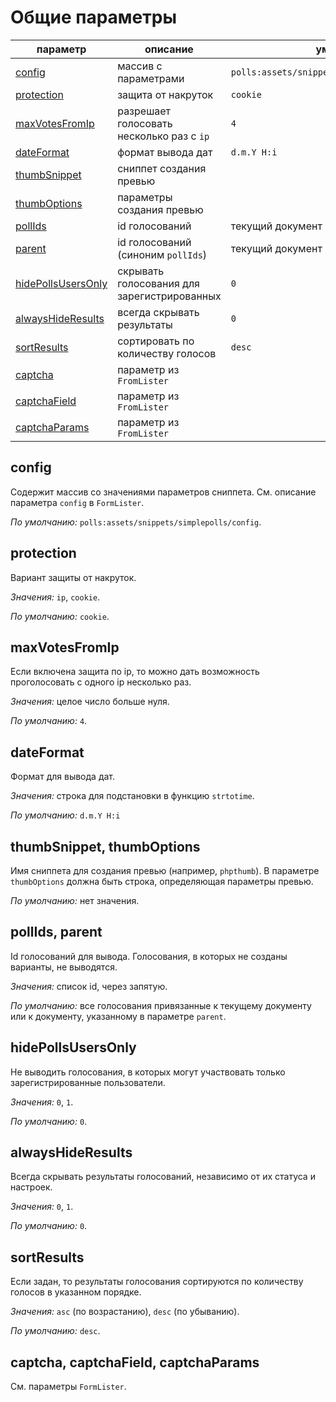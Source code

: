 # Общие параметры

| параметр                                        | описание                                    | умолч.                                     |
| ----------------------------------------------- | ------------------------------------------- | ------------------------------------------ |
| [config](#param_config)                         | массив с параметрами                        | `polls:assets/snippets/simplepolls/config` |
| [protection](#param_protection)                 | защита от накруток                          | `cookie`                                   |
| [maxVotesFromIp](#param_maxvotesfromip)         | разрешает голосовать несколько раз с `ip`   | `4`                                        |
| [dateFormat](#param_dateformat)                 | формат вывода дат                           | `d.m.Y H:i`                                |
| [thumbSnippet](#param_thumbsnippet)             | сниппет создания превью                     |                                            |
| [thumbOptions](#param_thumboptions)             | параметры создания превью                   |                                            |
| [pollIds](#param_pollids)                       | id голосований                              | текущий документ                           |
| [parent](#param_parent)                         | id голосований (синоним `pollIds`)          | текущий документ                           |
| [hidePollsUsersOnly](#param_hidepollsusersonly) | скрывать голосования для зарегистрированных | `0`                                        |
| [alwaysHideResults](#param_alwayshideresults)   | всегда скрывать результаты                  | `0`                                        |
| [sortResults](#param_sortresults)               | сортировать по количеству голосов           | `desc`                                     |
| [captcha](#param_captcha)                       | параметр из `FromLister`                    |                                            |
| [captchaField](#param_capchafield)              | параметр из `FromLister`                    |                                            |
| [captchaParams](#param_capchaparams)            | параметр из `FromLister`                    |                                            |

## <a name="param_config"></a> config

Содержит массив со значениями параметров сниппета. См. описание параметра `config` в `FormLister`.

_По умолчанию:_ `polls:assets/snippets/simplepolls/config`.

## <a name="param_protection"></a> protection

Вариант защиты от накруток.

_Значения:_ `ip`, `cookie`.

_По умолчанию:_ `cookie`.

## <a name="param_maxvotesfromip"></a> maxVotesFromIp

Если включена защита по ip, то можно дать возможность проголосовать с одного ip несколько раз.

_Значения:_ целое число больше нуля.

_По умолчанию:_ `4`.

## <a name="param_dateformat"></a> dateFormat

Формат для вывода дат.

_Значения:_ строка для подстановки в функцию `strtotime`.

_По умолчанию:_ `d.m.Y H:i`

## <a name="param_thumbsnippet"></a> thumbSnippet, <a name="param_thumboptions"></a> thumbOptions

Имя сниппета для создания превью (например, `phpthumb`). В параметре `thumbOptions` должна быть строка, определяющая параметры превью.

_По умолчанию:_ нет значения.

## <a name="param_pollids"></a> pollIds, <a name="param_parent"></a> parent

Id голосований для вывода. Голосования, в которых не созданы варианты, не выводятся.

_Значения:_ список id, через запятую.

_По умолчанию:_ все голосования привязанные к текущему документу или к документу, указанному в параметре `parent`.

## <a name="param_hidepollsusersonly"></a> hidePollsUsersOnly

Не выводить голосования, в которых могут участвовать только зарегистрированные пользователи.

_Значения:_ `0`, `1`.

_По умолчанию:_ `0`.

## <a name="param_alwayshideresults"></a> alwaysHideResults

Всегда скрывать результаты голосований, независимо от их статуса и настроек.

_Значения:_ `0`, `1`.

_По умолчанию:_ `0`.

## <a name="param_sortresults"></a> sortResults

Если задан, то результаты голосования сортируются по количеству голосов в указанном порядке.

_Значения:_ `asc` (по возрастанию), `desc` (по убыванию).

_По умолчанию:_ `desc`.

## <a name="param_captcha"></a> captcha, <a name="param_capchafield"></a> captchaField, <a name="param_capchaparams"></a> captchaParams

См. параметры `FormLister`.
